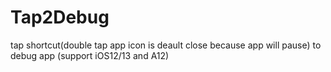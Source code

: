 # Tap2Debug
tap shortcut(double tap app icon is deault close because app will pause) to debug app (support iOS12/13 and A12)

